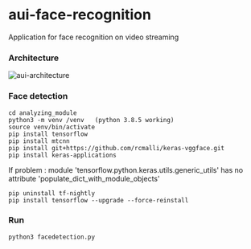 # aui-face-recognition

Application for face recognition on video streaming

### Architecture
![aui-architecture](https://user-images.githubusercontent.com/44137780/127741211-05409bbc-465d-419f-9bb7-fb10a7657edc.png)


### Face detection
```
cd analyzing_module
python3 -m venv /venv   (python 3.8.5 working)
source venv/bin/activate
pip install tensorflow
pip install mtcnn
pip install git+https://github.com/rcmalli/keras-vggface.git
pip install keras-applications
```
If problem : module 'tensorflow.python.keras.utils.generic_utils' has no attribute 'populate_dict_with_module_objects'
```
pip uninstall tf-nightly
pip install tensorflow --upgrade --force-reinstall
```
### Run
```
python3 facedetection.py
```
